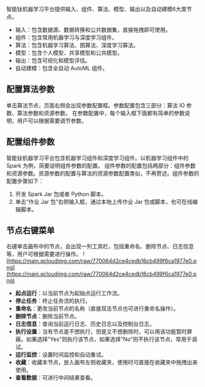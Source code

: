 
智能钛机器学习平台提供输入、组件、算法、模型、输出以及自动建模6大类节点。
- 输入：包含数据源、数据转换和公共数据集，直接拖拽即可使用。
- 组件：包含常用机器学习与深度学习组件。
- 算法：包含机器学习算法、图算法、深度学习算法。
- 模型：包含个人模型、共享模型和公共模型。
- 输出：包含可视化和模型评估。 
- 自动建模：包含全自动 AutoML 组件。

## 配置算法参数
单击算法节点，页面右侧会出现参数配置框。参数配置包含三部分：算法 IO 参数、算法参数和资源参数。
在参数配置中，每个输入框下面都有简单的参数说明，用户可以根据需要调节参数。

## 配置组件参数
智能钛机器学习平台包含机器学习组件和深度学习组件。以机器学习组件中的 Spark 为例，简要说明组件参数的配置。
组件参数的配置包括两部分：组件参数和资源参数。资源参数的配置与算法的资源参数配置类似，不再赘述。组件参数的配置步骤如下：
 1. 开发 Spark Jar 包或者 Python 脚本。
 2. 单击“作业 Jar 包”右侧输入框，通过本地上传作业 Jar 包或脚本，也可在线编辑脚本。

## 节点右键菜单
右键单击画布中的节点，会出现一列工具栏，包括重命名、删除节点、日志信息等，用户可根据需要进行操作。
![https://main.qcloudimg.com/raw/770064d2ce4cedb16cb499f6ca1977e0.png](https://main.qcloudimg.com/raw/770064d2ce4cedb16cb499f6ca1977e0.png)

- **起点运行**：以当前节点为起始点运行工作流。
- **停止任务**：终止任务流的执行。
- **重命名**：更改当前节点的名称（直接双击节点也可进行重命名操作）。
- **删除节点**：删除当前节点。
- **日志信息**：查询当前运行日志、历史日志以及控制台日志。
- **执行设置**：当有节点是不想执行，但是又不想删除时，可以用该功能暂时屏蔽。如果选择"Yes"则执行该节点，如果选择"No"则不执行该节点，常用于调试。
- **运行监控**：设置时间监控和自动重试。
- **收藏**：收藏本节点，放入画布左侧收藏夹，使用时可直接在收藏夹中拖拽出来使用。
- **查看数据**：可进行中间结果查看。
